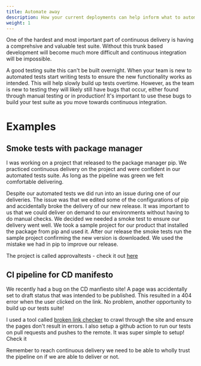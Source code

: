 ```yaml
---
title: Automate away 
description: How your current deployments can help inform what to automate/
weight: 1
---
```


One of the hardest and most important part of continuous delivery is having a comprehsive and
valuable test suite. Without this trunk based development will become much more difficult 
and continuous integration will be impossible. 

A good testing suite this can't be built overnight. When your team is new to automated 
tests start writing tests to ensure the new functionality works as intended. This will help
slowly build up tests overtime. However, as the team is new to testing they will likely
still have bugs that occur, either found through manual testing or in production! 
It's important to use these bugs to build your test suite as you move towards continuous integration. 



# Examples

## Smoke tests with package manager
I was working on a project that released to the package manager pip. We practiced 
continuous delivery on the project and were confident in our automated tests suite. 
As long as the pipeline was green we felt comfortable delivering. 

Despite our automated tests we did run into an issue during one of our deliveries. The issue 
was that we edited some of the configurations of pip and accidentally broke the delivery of our new 
release. It was important to us that we could deliver on demand to our environments without having to do 
manual checks. We decided we needed a smoke test to ensure our delivery went well. We took a sample project 
for our product that installed the package from pip and used it. After our release the
smoke tests run the sample project confirming the new version is downloaded. We used the mistake 
we had in pip to improve our release.  

The project is called approvaltests - check it out [here](https://github.com/approvals/ApprovalTests.Python)

## CI pipeline for CD manifesto 

We recently had a bug on the CD manfiesto site! A page was accidentally set to draft status
that was intended to be published. This resulted in a 404 error
when the user clicked on the link. No problem, another opportunity to build up our tests suite! 

I used a tool called [broken link checker](https://www.npmjs.com/package/broken-link-checker) to crawl 
through the site and ensure the pages don't result in errors. I also setup a github action to run 
our tests on pull requests and pushes to the remote. It was super simple to setup! Check it 

Remember to reach continuous delivery we need to be able to wholly trust the pipeline 
on if we are able to deliver or not.  
